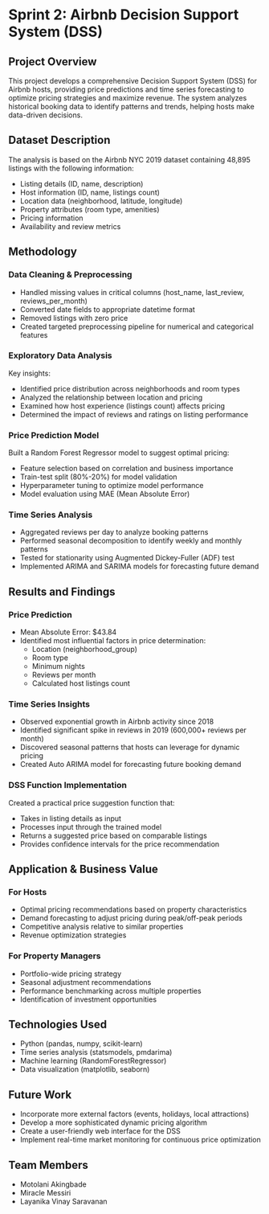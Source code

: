 # Sprint 2: Airbnb Decision Support System (DSS)

## Project Overview
This project develops a comprehensive Decision Support System (DSS) for Airbnb hosts, providing price predictions and time series forecasting to optimize pricing strategies and maximize revenue. The system analyzes historical booking data to identify patterns and trends, helping hosts make data-driven decisions.

## Dataset Description
The analysis is based on the Airbnb NYC 2019 dataset containing 48,895 listings with the following information:
- Listing details (ID, name, description)
- Host information (ID, name, listings count)
- Location data (neighborhood, latitude, longitude)
- Property attributes (room type, amenities)
- Pricing information
- Availability and review metrics

## Methodology

### Data Cleaning & Preprocessing
- Handled missing values in critical columns (host_name, last_review, reviews_per_month)
- Converted date fields to appropriate datetime format
- Removed listings with zero price
- Created targeted preprocessing pipeline for numerical and categorical features

### Exploratory Data Analysis
Key insights:
- Identified price distribution across neighborhoods and room types
- Analyzed the relationship between location and pricing
- Examined how host experience (listings count) affects pricing
- Determined the impact of reviews and ratings on listing performance

### Price Prediction Model
Built a Random Forest Regressor model to suggest optimal pricing:
- Feature selection based on correlation and business importance
- Train-test split (80%-20%) for model validation
- Hyperparameter tuning to optimize model performance
- Model evaluation using MAE (Mean Absolute Error)

### Time Series Analysis
- Aggregated reviews per day to analyze booking patterns
- Performed seasonal decomposition to identify weekly and monthly patterns
- Tested for stationarity using Augmented Dickey-Fuller (ADF) test
- Implemented ARIMA and SARIMA models for forecasting future demand

## Results and Findings

### Price Prediction
- Mean Absolute Error: $43.84
- Identified most influential factors in price determination:
  - Location (neighborhood_group)
  - Room type
  - Minimum nights
  - Reviews per month
  - Calculated host listings count

### Time Series Insights
- Observed exponential growth in Airbnb activity since 2018
- Identified significant spike in reviews in 2019 (600,000+ reviews per month)
- Discovered seasonal patterns that hosts can leverage for dynamic pricing
- Created Auto ARIMA model for forecasting future booking demand

### DSS Function Implementation
Created a practical price suggestion function that:
- Takes in listing details as input
- Processes input through the trained model
- Returns a suggested price based on comparable listings
- Provides confidence intervals for the price recommendation

## Application & Business Value

### For Hosts
- Optimal pricing recommendations based on property characteristics
- Demand forecasting to adjust pricing during peak/off-peak periods
- Competitive analysis relative to similar properties
- Revenue optimization strategies

### For Property Managers
- Portfolio-wide pricing strategy
- Seasonal adjustment recommendations
- Performance benchmarking across multiple properties
- Identification of investment opportunities

## Technologies Used
- Python (pandas, numpy, scikit-learn)
- Time series analysis (statsmodels, pmdarima)
- Machine learning (RandomForestRegressor)
- Data visualization (matplotlib, seaborn)

## Future Work
- Incorporate more external factors (events, holidays, local attractions)
- Develop a more sophisticated dynamic pricing algorithm
- Create a user-friendly web interface for the DSS
- Implement real-time market monitoring for continuous price optimization

## Team Members
- Motolani Akingbade
- Miracle Messiri
- Layanika Vinay Saravanan

